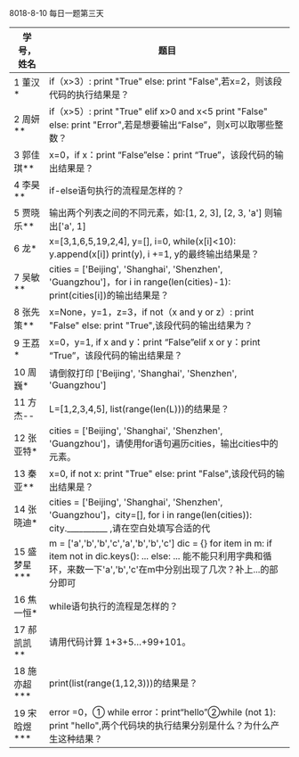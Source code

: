 8018-8-10 每日一题第三天

| 学号，姓名 | 题目 |
| ---------- | ---- |
| 1 董汉* | if（x>3）: print "True" else: print "False",若x=2，则该段代码的执行结果是？ |
| 2 周妍**     | if（x>5）: print "True" elif x>0 and x<5 print "False" else: print "Error",若是想要输出“False”，则x可以取哪些整数？ |
| 3 郭佳琪**  | x=0，if x：print “False”else：print “True”，该段代码的输出结果是？ |
| 4 李昊**  | if-else语句执行的流程是怎样的？ |
| 5 贾晓乐**  | 输出两个列表之间的不同元素，如:[1, 2, 3], [2, 3, 'a'] 则输出['a', 1] |
| 6 龙*        | x=[3,1,6,5,19,2,4], y=[], i=0, while(x[i]<10): y.append(x[i])      print(y), i +=1, y的最终输出结果是？ |
| 7 吴敏**      | cities = ['Beijing', 'Shanghai', 'Shenzhen', 'Guangzhou']，for i in range(len(cities)-1): print(cities[i])的输出结果是？ |
| 8 张先策**        | x=None，y=1，z=3，if not（x and y or z）: print "False" else: print "True",该段代码的输出结果为？ |
| 9 王荔*       | x=0，y=1, if x and y：print “False”elif x or y：print “True”，该段代码的输出结果是？ |
| 10 周巍*       | 请倒叙打印 ['Beijing', 'Shanghai', 'Shenzhen', 'Guangzhou'] |
| 11 方杰--     | L=[1,2,3,4,5], list(range(len(L)))的结果是？ |
| 12 张亚特*    | cities = ['Beijing', 'Shanghai', 'Shenzhen', 'Guangzhou']，请使用for语句遍历cities，输出cities中的元素。 |
| 13 秦亚**    | x=0, if not x: print "True" else: print "False",该段代码的输出结果是？ |
| 14 张晓迪*  | cities = ['Beijing', 'Shanghai', 'Shenzhen', 'Guangzhou']，city=[], for i in range(len(cities)): city.__________ ,请在空白处填写合适的代 |
| 15 盛梦星*** | m = ['a','b','b','c','a','b','b','c']  dic = {}   for item in m:    if item not in dic.keys():     ...     else:          ...  能不能只利用字典和循环，来数一下'a','b','c'在m中分别出现了几次？补上...的部分即可 |
| 16 焦一恒* | while语句执行的流程是怎样的？ |
| 17 郝凯凯** | 请用代码计算 1+3+5…+99+101。 |
| 18 施亦超*** | print(list(range(1,12,3)))的结果是？ |
| 19 宋晗煜*** | error =0，① while error：print“hello”②while (not 1): print "hello",两个代码块的执行结果分别是什么？为什么产生这种结果？ |
